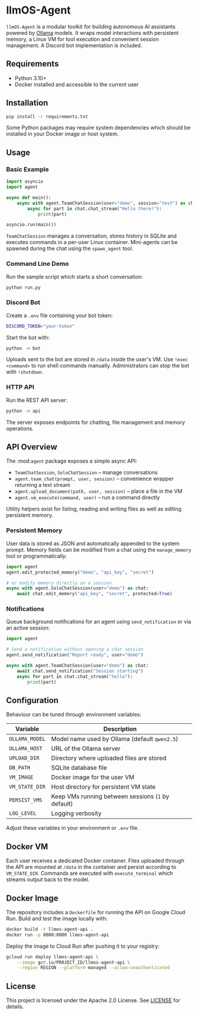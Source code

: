# llmOS-Agent

`llmOS-Agent` is a modular toolkit for building autonomous AI assistants powered by [Ollama](https://ollama.com) models. It wraps model interactions with persistent memory, a Linux VM for tool execution and convenient session management. A Discord bot implementation is included.

## Requirements

- Python 3.10+
- Docker installed and accessible to the current user

## Installation

```bash
pip install -r requirements.txt
```

Some Python packages may require system dependencies which should be installed in your Docker image or host system.

## Usage

### Basic Example

```python
import asyncio
import agent

async def main():
    async with agent.TeamChatSession(user="demo", session="test") as chat:
        async for part in chat.chat_stream("Hello there!"):
            print(part)

asyncio.run(main())
```

`TeamChatSession` manages a conversation, stores history in SQLite and executes commands in a per-user Linux container. Mini-agents can be spawned during the chat using the `spawn_agent` tool.

### Command Line Demo

Run the sample script which starts a short conversation:

```bash
python run.py
```

### Discord Bot

Create a `.env` file containing your bot token:

```bash
DISCORD_TOKEN="your-token"
```

Start the bot with:

```bash
python -m bot
```

Uploads sent to the bot are stored in `/data` inside the user's VM. Use `!exec <command>` to run shell commands manually. Administrators can stop the bot with `!shutdown`.
### HTTP API

Run the REST API server:
```bash
python -m api
```

The server exposes endpoints for chatting, file management and memory operations.


## API Overview

The :mod:`agent` package exposes a simple async API:

- `TeamChatSession`, `SoloChatSession` – manage conversations
- `agent.team_chat(prompt, user, session)` – convenience wrapper returning a text stream
- `agent.upload_document(path, user, session)` – place a file in the VM
- `agent.vm_execute(command, user)` – run a command directly

Utility helpers exist for listing, reading and writing files as well as editing persistent memory.

### Persistent Memory

User data is stored as JSON and automatically appended to the system prompt.
Memory fields can be modified from a chat using the `manage_memory` tool or programmatically:

```python
import agent
agent.edit_protected_memory("demo", "api_key", "secret")

# or modify memory directly on a session
async with agent.SoloChatSession(user="demo") as chat:
    await chat.edit_memory("api_key", "secret", protected=True)
```

### Notifications

Queue background notifications for an agent using ``send_notification`` or via
an active session:

```python
import agent

# Send a notification without opening a chat session
agent.send_notification("Report ready", user="demo")

async with agent.TeamChatSession(user="demo") as chat:
    await chat.send_notification("Session starting")
    async for part in chat.chat_stream("hello"):
        print(part)
```

## Configuration

Behaviour can be tuned through environment variables:

| Variable | Description |
| --- | --- |
| `OLLAMA_MODEL` | Model name used by Ollama (default `qwen2.5`) |
| `OLLAMA_HOST` | URL of the Ollama server |
| `UPLOAD_DIR` | Directory where uploaded files are stored |
| `DB_PATH` | SQLite database file |
| `VM_IMAGE` | Docker image for the user VM |
| `VM_STATE_DIR` | Host directory for persistent VM state |
| `PERSIST_VMS` | Keep VMs running between sessions (`1` by default) |
| `LOG_LEVEL` | Logging verbosity |

Adjust these variables in your environment or `.env` file.

## Docker VM

Each user receives a dedicated Docker container. Files uploaded through the API are mounted at `/data` in the container and persist according to `VM_STATE_DIR`. Commands are executed with `execute_terminal` which streams output back to the model.

## Docker Image

The repository includes a `Dockerfile` for running the API on Google Cloud Run.
Build and test the image locally with:

```bash
docker build -t llmos-agent-api .
docker run -p 8080:8080 llmos-agent-api
```

Deploy the image to Cloud Run after pushing it to your registry:

```bash
gcloud run deploy llmos-agent-api \
    --image gcr.io/PROJECT_ID/llmos-agent-api \
    --region REGION --platform managed --allow-unauthenticated
```

## License

This project is licensed under the Apache 2.0 License. See [LICENSE](LICENSE) for details.
